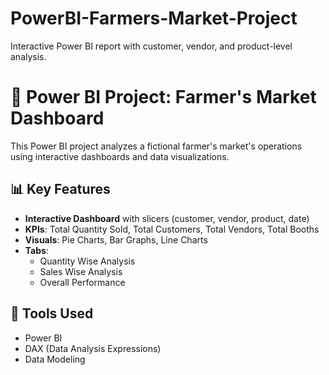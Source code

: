 # PowerBI-Farmers-Market-Project
Interactive Power BI report with customer, vendor, and product-level analysis.
# 🥕 Power BI Project: Farmer's Market Dashboard

This Power BI project analyzes a fictional farmer's market's operations using interactive dashboards and data visualizations.

## 📊 Key Features

- **Interactive Dashboard** with slicers (customer, vendor, product, date)
- **KPIs**: Total Quantity Sold, Total Customers, Total Vendors, Total Booths
- **Visuals**: Pie Charts, Bar Graphs, Line Charts
- **Tabs**:
  - Quantity Wise Analysis
  - Sales Wise Analysis
  - Overall Performance

## 🧰 Tools Used

- Power BI
- DAX (Data Analysis Expressions)
- Data Modeling

